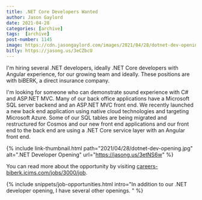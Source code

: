 ```yaml
---
title: .NET Core Developers Wanted
author: Jason Gaylord
date: 2021-04-28
categories: [archive]
tags:  [archive]
post-number: 1145
image: https://cdn.jasongaylord.com/images/2021/04/28/dotnet-dev-opening.jpg
bitly: https://jasong.us/3eCZbcU
---
```


I'm hiring several .NET developers, ideally .NET Core developers with Angular experience, for our growing team and ideally. These positions are with biBERK, a direct insurance company. 

I'm looking for someone who can demonstrate sound experience with C# and ASP.NET MVC. Many of our back office applications have a Microsoft SQL server backend and an ASP.NET MVC front end. We recently launched a new back end application using native cloud technologies and targeting Microsoft Azure. Some of our SQL tables are being migrated and restructured for Cosmos and our new front end applications and our front end to the back end are using a .NET Core service layer with an Angular front end. 

{% include link-thumbnail.html path="2021/04/28/dotnet-dev-opening.jpg" alt=".NET Developer Opening" url="https://jasong.us/3etNS6w" %}

You can read more about the opportunity by visiting [careers-biberk.icims.com/jobs/3000/job](https://jasong.us/3etNS6w).

{% include snippets/job-opportunities.html intro="In addition to our .NET developer opening, I have several other openings. " %}